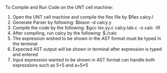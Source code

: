 To Compile and Run Code on the UNT cell machine:

1. Open the UNT cell machine and compile the flex file by $flex calcy.l
2. Generate Parser by following: $bison -d calcy.y
3. Compile the code by the following: $gcc lex.yy.c calcy.tab.c -o calc -lfl
4. After compiling, run calcy by the following: $./calc
5. The expression wished to be shown in the AST format must be typed in the terminal
6. Expected AST output will be shown in terminal after expression is typed and entered
7. Input expression wanted to be shown in AST format can handle both expressions such as 5+5 and a=5*5   
